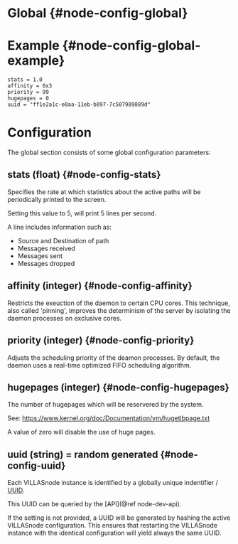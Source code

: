 # Global {#node-config-global}

# Example {#node-config-global-example}

<!-- TODO: Convert to json -->
```
stats = 1.0
affinity = 0x3
priority = 99
hugepages = 0
uuid = "ff1e2a1c-e0aa-11eb-b097-7c507989889d"
```

# Configuration

The global section consists of some global configuration parameters:

## stats (float) {#node-config-stats}

Specifies the rate at which statistics about the active paths will be periodically printed to the screen.

Setting this value to 5, will print 5 lines per second.

A line includes information such as:

  - Source and Destination of path
  - Messages received
  - Messages sent
  - Messages dropped

## affinity (integer) {#node-config-affinity}

Restricts the exeuction of the daemon to certain CPU cores.
This technique, also called 'pinning', improves the determinism of the server by isolating the daemon processes on exclusive cores.

## priority (integer) {#node-config-priority}

Adjusts the scheduling priority of the deamon processes.
By default, the daemon uses a real-time optimized FIFO scheduling algorithm.

## hugepages (integer) {#node-config-hugepages}

The number of hugepages which will be reservered by the system.

See: <https://www.kernel.org/doc/Documentation/vm/hugetlbpage.txt>

A value of zero will disable the use of huge pages.

## uuid (string) = random generated {#node-config-uuid}

Each VILLASnode instance is identified by a globally unique indentifier / [UUID](https://de.wikipedia.org/wiki/Universally_Unique_Identifier).

This UUID can be queried by the [API](@ref node-dev-api).

If the setting is not provided, a UUID will be generated by hashing the active VILLASnode configuration.
This ensures that restarting the VILLASnode instance with the identical configuration will yield always the same UUID. 
